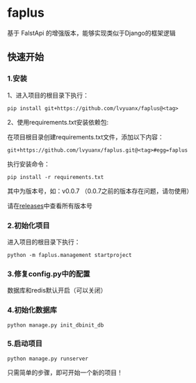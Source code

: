 # faplus
基于 FalstApi 的增强版本，能够实现类似于Django的框架逻辑


## 快速开始

### 1.安装

1、进入项目的根目录下执行：

```
pip install git+https://github.com/lvyuanx/faplus@<tag>
```

2、使用requirements.txt安装依赖包:

在项目根目录创建requirements.txt文件，添加以下内容：

```text
git+https://github.com/lvyuanx/faplus.git@<tag>#egg=faplus
```

执行安装命令：

```
pip install -r requirements.txt
```

其中<tag>为版本号，如：v0.0.7 （0.0.7之前的版本存在问题，请勿使用）

请在[releases](https://github.com/lvyuanx/faplus/releases)中查看所有版本号

### 2.初始化项目

进入项目的根目录下执行：

```
python -m faplus.management startproject
```

### 3.修复config.py中的配置
数据库和redis默认开启（可以关闭）

### 4.初始化数据库

```
python manage.py init_dbinit_db
```

### 5.启动项目

```
python manage.py runserver
```

只需简单的步骤，即可开始一个新的项目！
